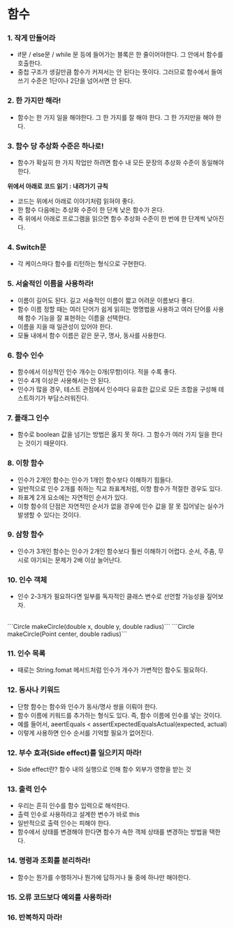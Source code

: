 # 함수
### 1. 작게 만들어라
* if문 / else문 / while 문 등에 들어가는 블록은 한 줄이어야한다. 그 안에서 함수를 호출한다.
* 중첩 구조가 생길만큼 함수가 커져서는 안 된다는 뜻이다. 그러므로 함수에서 들여쓰기 수준은 1단이나 2단을 넘어서면 안 된다.

### 2. 한 가지만 해라!
* 함수는 한 가지 일을 해야한다. 그 한 가지를 잘 해야 한다. 그 한 가지만을 해야 한다.

### 3. 함수 당 추상화 수준은 하나로!
* 함수가 확실히 한 가지 작업만 하려면 함수 내 모든 문장의 추상화 수준이 동일해야 한다.

**위에서 아래로 코드 읽기 : 내려가기 규칙**
* 코드는 위에서 아래로 이야기처럼 읽혀야 좋다. 
* 한 함수 다음에는 추상화 수준이 한 단계 낮은 함수가 온다. 
* 즉 위에서 아래로 프로그램을 읽으면 함수 추상화 수준이 한 번에 한 단계씩 낮아진다.

### 4. Switch문
* 각 케이스마다 함수를 리턴하는 형식으로 구현한다.

### 5. 서술적인 이름을 사용하라!
* 이름이 길어도 된다. 길고 서술적인 이름이 짧고 어려운 이름보다 좋다.
* 함수 이름 정할 때는 여러 단어가 쉽게 읽히는 명명법을 사용하고 여러 단어를 사용해 함수 기능을 잘 표현하는 이름을 선택한다.
* 이름을 지을 때 일관성이 있어야 한다.
* 모듈 내에서 함수 이름은 같은 문구, 명사, 동사를 사용한다.

### 6. 함수 인수
* 함수에서 이상적인 인수 개수는 0개(무항)이다. 적을 수록 좋다.
* 인수 4개 이상은 사용해서는 안 된다.
* 인수가 많을 경우, 테스트 관점에서 인수마다 유효한 값으로 모든 조합을 구성해 테스트하기가 부담스러워진다.

### 7. 플래그 인수
* 함수로 boolean 값을 넘기는 방법은 옳지 못 하다. 그 함수가 여러 가지 일을 한다는 것이기 때문이다.

###  8. 이항 함수
* 인수가 2개인 함수는 인수가 1개인 함수보다 이해하기 힘들다.
* 일반적으로 인수 2개를 취하는 직교 좌표계처럼, 이항 함수가 적절한 경우도 있다.
* 좌표계 2개 요소에는 자연적인 순서가 있다.
* 이항 함수의 단점은 자연적인 순서가 없을 경우에 인수 값을 잘 못 집어넣는 실수가 발생할 수 있다는 것이다.

### 9. 삼항 함수
* 인수가 3개인 함수는 인수가 2개인 함수보다 훨씬 이해하기 어렵다. 순서, 주춤, 무시로 야기되는 문제가 2배 이상 늘어난다.

### 10. 인수 객체
* 인수 2-3개가 필요하다면 일부를 독자적인 클래스 변수로 선언할 가능성을 짚어보자.
<br/>
```Circle makeCircle(double x, double y, double radius)```
```Circle makeCircle(Point center, double radius)```

### 11. 인수 목록
* 때로는 String.fomat 메서드처럼 인수가 개수가 가변적인 함수도 필요하다.

### 12. 동사나 키워드
* 단항 함수는 함수와 인수가 동사/명사 쌍을 이뤄야 한다.
* 함수 이름에 키워드를 추가하는 형식도 있다. 즉, 함수 이름에 인수를 넣는 것이다.
* 예를 들어서, aeertEquals < assertExpectedEqualsActual(expected, actual)
* 이렇게 사용하면 인수 순서를 기억할 필요가 없어진다.

### 12. 부수 효과(Side effect)를 일으키지 마라!
* Side effect란? 함수 내의 실행으로 인해 함수 외부가 영향을 받는 것

### 13. 출력 인수
* 우리는 흔히 인수를 함수 입력으로 해석한다.
* 출력 인수로 사용하라고 설계한 변수가 바로 this
* 일반적으로 출력 인수는 피해야 한다.
* 함수에서 상태를 변경해야 한다면 함수가 속한 객체 상태를 변경하는 방법을 택한다.

### 14. 명령과 조회를 분리하라!
* 함수는 뭔가를 수행하거나 뭔가에 답하거나 둘 중에 하나만 해야한다.

### 15. 오류 코드보다 예외를 사용하라!
### 16. 반복하지 마라!
